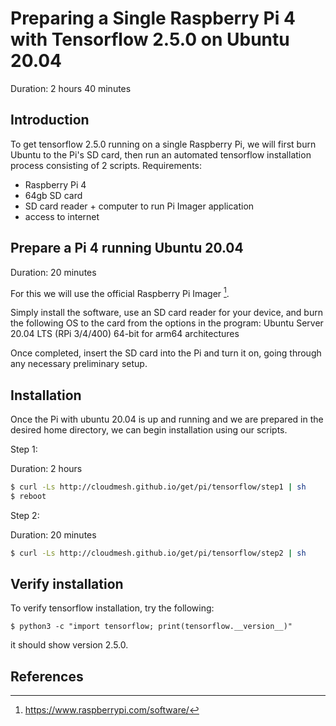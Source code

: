 # Preparing a Single Raspberry Pi 4 with Tensorflow 2.5.0 on Ubuntu 20.04

Duration: 2 hours 40 minutes

## Introduction
To get tensorflow 2.5.0 running on a single Raspberry Pi, we will first burn Ubuntu to the Pi's SD card, then run an automated tensorflow installation process consisting of 2 scripts.
Requirements:
- Raspberry Pi 4
- 64gb SD card
- SD card reader + computer to run Pi Imager application
- access to internet

## Prepare a Pi 4 running Ubuntu 20.04

Duration: 20 minutes

For this we will use the official Raspberry Pi Imager [^ref1].

Simply install the software, use an SD card reader for your device, and burn the following OS to the card from the options in the program:
Ubuntu Server 20.04 LTS (RPi 3/4/400) 64-bit for arm64 architectures

Once completed, insert the SD card into the Pi and turn it on, going through any necessary preliminary setup.

## Installation

Once the Pi with ubuntu 20.04 is up and running and we are prepared in the desired home directory, we can begin installation using our scripts.

Step 1:

Duration: 2 hours

```bash
$ curl -Ls http://cloudmesh.github.io/get/pi/tensorflow/step1 | sh
$ reboot
```

Step 2:

Duration: 20 minutes

```bash
$ curl -Ls http://cloudmesh.github.io/get/pi/tensorflow/step2 | sh
```

## Verify installation
To verify tensorflow installation, try the following:

```
$ python3 -c "import tensorflow; print(tensorflow.__version__)"
```
it should show version 2.5.0.

## References
[^ref1]: https://www.raspberrypi.com/software/
